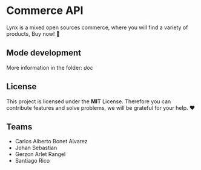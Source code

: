 # Commerce API

Lynx is a mixed open sources commerce, where you will find a variety of
products, Buy now! 🌼

## Mode development

More information in the folder: *doc*

## License

This project is licensed under the **MIT** License. Therefore you can contribute
features and solve problems, we will be grateful for your help. ❤

## Teams

- Carlos Alberto Bonet Alvarez
- Johan Sebastian
- Gerzon Arlet Rangel
- Santiago Rico
